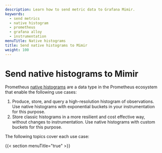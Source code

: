 ```yaml
---
description: Learn how to send metric data to Grafana Mimir.
keywords:
  - send metrics
  - native histogram
  - prometheus
  - grafana alloy
  - instrumentation
menuTitle: Native histograms
title: Send native histograms to Mimir
weight: 100
---
```


<!-- Note: This topic is mounted in the GEM documentation. Ensure that all updates are also applicable to GEM. -->

# Send native histograms to Mimir

Prometheus [native histograms](https://prometheus.io/docs/specs/native_histograms/) are a data type in the Prometheus ecosystem that enable the following use cases:

1. Produce, store, and query a high-resolution histogram of observations. Use native histograms with exponential buckets in your instrumentation for this purpose.
1. Store classic histograms in a more resilient and cost effective way, without changes to instrumentation. Use native histograms with custom buckets for this purpose.

The following topics cover each use case:

{{< section menuTitle="true" >}}
